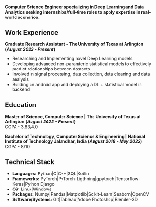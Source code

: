 #### Computer Science Engineer specializing in Deep Learning and Data Analytics seeking internships/full-time roles to apply expertise in real-world scenarios.

## Work Experience
**Graduate Research Assistant - The University of Texas at Arlington (_August 2023 - Present_)**
- Researching and Implementing novel Deep Learning models
- Developing advanced non-paramteric statistical models to effectively predict relationships between datasets
- Involved in signal processing, data collection, data cleaning and data analysis
- Building an android app and deploying a DL + statistical model in backend

## Education
**Master of Science, Computer Science | The University of Texas at Arlington (_August 2022 - Present_)**<br>
CGPA - 3.83/4.0

**Bachelor of Technology, Computer Science & Engineering | National Institute of Technology Jalandhar, India (_August 2018 - May 2022_)**<br>
CGPA - 8/10

## Technical Stack
* **Languages:** Python|C|C++|SQL|Kotlin
* **Frameworks:** PyTorch|PyTorch-Ligthning|gpytorch|Tensorflow-Keras|Python Django
* **OS:** Linux|Windows
* **Packages:** Numpy|Pandas|Matplotlib|Scikit-Learn|Seaborn|OpenCV
* **Software/Systems:** Git|Tableau|Adobe Photoshop|Blender-3D




